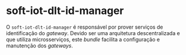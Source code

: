 # soft-iot-dlt-id-manager

O `soft-iot-dlt-id-manager` é responsável por prover serviços de identificação 
do *gateway*. Devido ser uma arquitetura descentralizada e que utiliza 
microsserviços, este *bundle* facilita a configuração e manutenção dos 
*gateways*.
